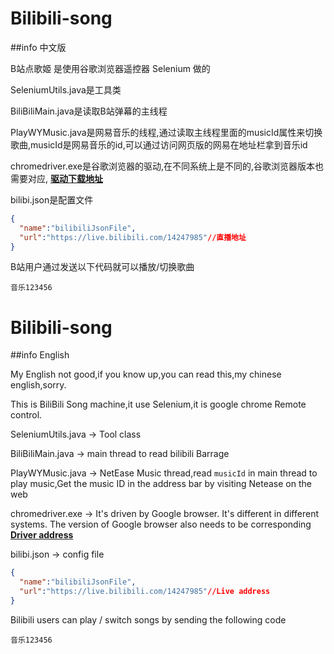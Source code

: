 # Bilibili-song

##info 中文版

B站点歌姬 是使用谷歌浏览器遥控器 Selenium 做的

SeleniumUtils.java是工具类

BiliBiliMain.java是读取B站弹幕的主线程

PlayWYMusic.java是网易音乐的线程,通过读取主线程里面的musicId属性来切换歌曲,musicId是网易音乐的id,可以通过访问网页版的网易在地址栏拿到音乐id

chromedriver.exe是谷歌浏览器的驱动,在不同系统上是不同的,谷歌浏览器版本也需要对应,
[**驱动下载地址**](http://chromedriver.storage.googleapis.com/index.html)

bilibi.json是配置文件

```json
{
  "name":"bilibiliJsonFile",
  "url":"https://live.bilibili.com/14247985"//直播地址
}
```

B站用户通过发送以下代码就可以播放/切换歌曲
```
音乐123456
```




# Bilibili-song

##info English

My English not good,if you know up,you can read this,my chinese english,sorry.

This is BiliBili Song machine,it use Selenium,it is google chrome Remote control.

SeleniumUtils.java  -> Tool class

BiliBiliMain.java   -> main thread to read bilibili Barrage

PlayWYMusic.java    -> NetEase Music thread,read `musicId` in main thread to play music,Get the music ID in the address bar by visiting Netease on the web

chromedriver.exe    -> It's driven by Google browser. It's different in different systems. The version of Google browser also needs to be corresponding
[**Driver address**](http://chromedriver.storage.googleapis.com/index.html)

bilibi.json -> config file

```json
{
  "name":"bilibiliJsonFile",
  "url":"https://live.bilibili.com/14247985"//Live address
}
```

Bilibili users can play / switch songs by sending the following code
```
音乐123456
```
